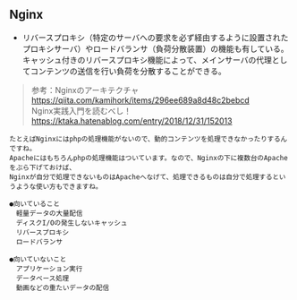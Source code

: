 ## Nginx
- リバースプロキシ（特定のサーバへの要求を必ず経由するように設置されたプロキシサーバ）やロードバランサ（負荷分散装置）の機能も有している。
キャッシュ付きのリバースプロキシ機能によって、メインサーバの代理としてコンテンツの送信を行い負荷を分散することができる。  
> 参考：Nginxのアーキテクチャ https://qiita.com/kamihork/items/296ee689a8d48c2bebcd  
> Nginx実践入門を読むべし！ https://ktaka.hatenablog.com/entry/2018/12/31/152013

```
たとえばNginxにはphpの処理機能がないので、動的コンテンツを処理できなかったりするんですね。
Apacheにはもちろんphpの処理機能はついています。なので、Nginxの下に複数台のApacheをぶら下げておけば、
Nginxが自分で処理できないものはApacheへなげて、処理できるものは自分で処理するというような使い方もできますね。
```

```
●向いていること
　軽量データの大量配信
　ディスクI/Oの発生しないキャッシュ
　リバースプロキシ
　ロードバランサ
 
●向いていないこと
　アプリケーション実行
　データベース処理
　動画などの重たいデータの配信
```
